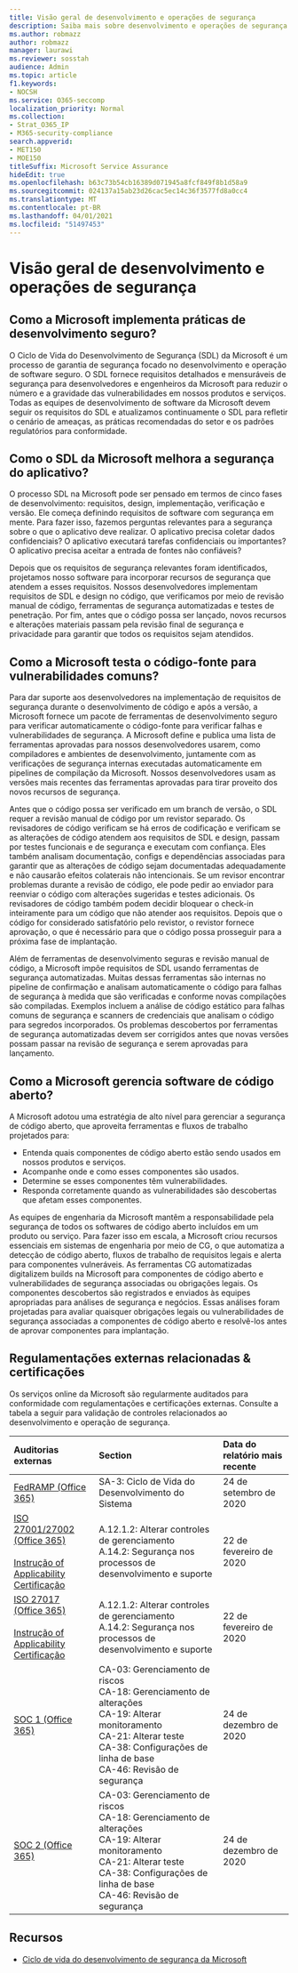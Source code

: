 ```yaml
---
title: Visão geral de desenvolvimento e operações de segurança
description: Saiba mais sobre desenvolvimento e operações de segurança no Microsoft 365
ms.author: robmazz
author: robmazz
manager: laurawi
ms.reviewer: sosstah
audience: Admin
ms.topic: article
f1.keywords:
- NOCSH
ms.service: O365-seccomp
localization_priority: Normal
ms.collection:
- Strat_O365_IP
- M365-security-compliance
search.appverid:
- MET150
- MOE150
titleSuffix: Microsoft Service Assurance
hideEdit: true
ms.openlocfilehash: b63c73b54cb16389d071945a8fcf849f8b1d58a9
ms.sourcegitcommit: 024137a15ab23d26cac5ec14c36f3577fd8a0cc4
ms.translationtype: MT
ms.contentlocale: pt-BR
ms.lasthandoff: 04/01/2021
ms.locfileid: "51497453"
---
```

# <a name="security-development-and-operations-overview"></a>Visão geral de desenvolvimento e operações de segurança

## <a name="how-does-microsoft-implement-secure-development-practices"></a>Como a Microsoft implementa práticas de desenvolvimento seguro?

O Ciclo de Vida do Desenvolvimento de Segurança (SDL) da Microsoft é um processo de garantia de segurança focado no desenvolvimento e operação de software seguro. O SDL fornece requisitos detalhados e mensuráveis de segurança para desenvolvedores e engenheiros da Microsoft para reduzir o número e a gravidade das vulnerabilidades em nossos produtos e serviços. Todas as equipes de desenvolvimento de software da Microsoft devem seguir os requisitos do SDL e atualizamos continuamente o SDL para refletir o cenário de ameaças, as práticas recomendadas do setor e os padrões regulatórios para conformidade.

## <a name="how-does-microsofts-sdl-improve-application-security"></a>Como o SDL da Microsoft melhora a segurança do aplicativo?

O processo SDL na Microsoft pode ser pensado em termos de cinco fases de desenvolvimento: requisitos, design, implementação, verificação e versão. Ele começa definindo requisitos de software com segurança em mente. Para fazer isso, fazemos perguntas relevantes para a segurança sobre o que o aplicativo deve realizar. O aplicativo precisa coletar dados confidenciais? O aplicativo executará tarefas confidenciais ou importantes? O aplicativo precisa aceitar a entrada de fontes não confiáveis?

Depois que os requisitos de segurança relevantes foram identificados, projetamos nosso software para incorporar recursos de segurança que atendem a esses requisitos. Nossos desenvolvedores implementam requisitos de SDL e design no código, que verificamos por meio de revisão manual de código, ferramentas de segurança automatizadas e testes de penetração. Por fim, antes que o código possa ser lançado, novos recursos e alterações materiais passam pela revisão final de segurança e privacidade para garantir que todos os requisitos sejam atendidos.

## <a name="how-does-microsoft-test-source-code-for-common-vulnerabilities"></a>Como a Microsoft testa o código-fonte para vulnerabilidades comuns?

Para dar suporte aos desenvolvedores na implementação de requisitos de segurança durante o desenvolvimento de código e após a versão, a Microsoft fornece um pacote de ferramentas de desenvolvimento seguro para verificar automaticamente o código-fonte para verificar falhas e vulnerabilidades de segurança. A Microsoft define e publica uma lista de ferramentas aprovadas para nossos desenvolvedores usarem, como compiladores e ambientes de desenvolvimento, juntamente com as verificações de segurança internas executadas automaticamente em pipelines de compilação da Microsoft. Nossos desenvolvedores usam as versões mais recentes das ferramentas aprovadas para tirar proveito dos novos recursos de segurança.

Antes que o código possa ser verificado em um branch de versão, o SDL requer a revisão manual de código por um revistor separado. Os revisadores de código verificam se há erros de codificação e verificam se as alterações de código atendem aos requisitos de SDL e design, passam por testes funcionais e de segurança e executam com confiança. Eles também analisam documentação, configs e dependências associadas para garantir que as alterações de código sejam documentadas adequadamente e não causarão efeitos colaterais não intencionais. Se um revisor encontrar problemas durante a revisão de código, ele pode pedir ao enviador para reenviar o código com alterações sugeridas e testes adicionais. Os revisadores de código também podem decidir bloquear o check-in inteiramente para um código que não atender aos requisitos. Depois que o código for considerado satisfatório pelo revistor, o revistor fornece aprovação, o que é necessário para que o código possa prosseguir para a próxima fase de implantação.

Além de ferramentas de desenvolvimento seguras e revisão manual de código, a Microsoft impõe requisitos de SDL usando ferramentas de segurança automatizadas. Muitas dessas ferramentas são internas no pipeline de confirmação e analisam automaticamente o código para falhas de segurança à medida que são verificadas e conforme novas compilações são compiladas. Exemplos incluem a análise de código estático para falhas comuns de segurança e scanners de credenciais que analisam o código para segredos incorporados. Os problemas descobertos por ferramentas de segurança automatizadas devem ser corrigidos antes que novas versões possam passar na revisão de segurança e serem aprovadas para lançamento.

## <a name="how-does-microsoft-manage-open-source-software"></a>Como a Microsoft gerencia software de código aberto?

A Microsoft adotou uma estratégia de alto nível para gerenciar a segurança de código aberto, que aproveita ferramentas e fluxos de trabalho projetados para:

- Entenda quais componentes de código aberto estão sendo usados em nossos produtos e serviços.
- Acompanhe onde e como esses componentes são usados.
- Determine se esses componentes têm vulnerabilidades.
- Responda corretamente quando as vulnerabilidades são descobertas que afetam esses componentes.

As equipes de engenharia da Microsoft mantêm a responsabilidade pela segurança de todos os softwares de código aberto incluídos em um produto ou serviço. Para fazer isso em escala, a Microsoft criou recursos essenciais em sistemas de engenharia por meio de CG, o que automatiza a detecção de código aberto, fluxos de trabalho de requisitos legais e alerta para componentes vulneráveis. As ferramentas CG automatizadas digitalizem builds na Microsoft para componentes de código aberto e vulnerabilidades de segurança associadas ou obrigações legais. Os componentes descobertos são registrados e enviados às equipes apropriadas para análises de segurança e negócios. Essas análises foram projetadas para avaliar quaisquer obrigações legais ou vulnerabilidades de segurança associadas a componentes de código aberto e resolvê-los antes de aprovar componentes para implantação.

## <a name="related-external-regulations--certifications"></a>Regulamentações externas relacionadas & certificações

Os serviços online da Microsoft são regularmente auditados para conformidade com regulamentações e certificações externas. Consulte a tabela a seguir para validação de controles relacionados ao desenvolvimento e operação de segurança.

| **Auditorias externas** | **Section** | **Data do relatório mais recente** |
|:--------------------|:------------|:-----------------------|
| [FedRAMP (Office 365)](https://compliance.microsoft.com/compliancemanager) | SA-3: Ciclo de Vida do Desenvolvimento do Sistema | 24 de setembro de 2020 |
| [ISO 27001/27002 (Office 365)](https://servicetrust.microsoft.com/ViewPage/MSComplianceGuideV3?command=Download&downloadType=Document&downloadId=d7864d4f-e053-4cc4-a964-fa526d07c3be&tab=7027ead0-3d6b-11e9-b9e1-290b1eb4cdeb&docTab=7027ead0-3d6b-11e9-b9e1-290b1eb4cdeb_ISO_Reports) <br><br> [Instrução of Applicability](https://servicetrust.microsoft.com/ViewPage/MSComplianceGuide?command=Download&downloadType=Document&downloadId=8ee1e46b-2ada-4e7b-bb7d-4c55a8cb6fcd&docTab=4ce99610-c9c0-11e7-8c2c-f908a777fa4d_ISO_Reports) <br> [Certificação](https://servicetrust.microsoft.com/ViewPage/MSComplianceGuideV3?command=Download&downloadType=Document&downloadId=1e84a14a-2468-45ac-9412-5e53250d57ec&tab=7027ead0-3d6b-11e9-b9e1-290b1eb4cdeb&docTab=7027ead0-3d6b-11e9-b9e1-290b1eb4cdeb_ISO_Reports) | A.12.1.2: Alterar controles de gerenciamento <br> A.14.2: Segurança nos processos de desenvolvimento e suporte | 22 de fevereiro de 2020 |
| [ISO 27017 (Office 365)](https://servicetrust.microsoft.com/ViewPage/MSComplianceGuideV3?command=Download&downloadType=Document&downloadId=d7864d4f-e053-4cc4-a964-fa526d07c3be&tab=7027ead0-3d6b-11e9-b9e1-290b1eb4cdeb&docTab=7027ead0-3d6b-11e9-b9e1-290b1eb4cdeb_ISO_Reports) <br><br> [Instrução of Applicability](https://servicetrust.microsoft.com/ViewPage/MSComplianceGuide?command=Download&downloadType=Document&downloadId=8ee1e46b-2ada-4e7b-bb7d-4c55a8cb6fcd&docTab=4ce99610-c9c0-11e7-8c2c-f908a777fa4d_ISO_Reports) <br> [Certificação](https://servicetrust.microsoft.com/ViewPage/MSComplianceGuideV3?command=Download&downloadType=Document&downloadId=70de0999-5451-43a3-9ef4-761e8fbfb1a3&tab=7027ead0-3d6b-11e9-b9e1-290b1eb4cdeb&docTab=7027ead0-3d6b-11e9-b9e1-290b1eb4cdeb_ISO_Reports) | A.12.1.2: Alterar controles de gerenciamento <br> A.14.2: Segurança nos processos de desenvolvimento e suporte | 22 de fevereiro de 2020 |
| [SOC 1 (Office 365)](https://servicetrust.microsoft.com/ViewPage/MSComplianceGuideV3?command=Download&downloadType=Document&downloadId=90df3f9c-3aaf-4dbf-99d0-ca9f2991721b&tab=7027ead0-3d6b-11e9-b9e1-290b1eb4cdeb&docTab=7027ead0-3d6b-11e9-b9e1-290b1eb4cdeb_SOC_%2F_SSAE_16_Reports) | CA-03: Gerenciamento de riscos <br> CA-18: Gerenciamento de alterações <br> CA-19: Alterar monitoramento <br> CA-21: Alterar teste <br> CA-38: Configurações de linha de base <br> CA-46: Revisão de segurança | 24 de dezembro de 2020 |
| [SOC 2 (Office 365)](https://servicetrust.microsoft.com/ViewPage/MSComplianceGuideV3?command=Download&downloadType=Document&downloadId=a73c1738-7892-42b7-acd3-87b6371c53f6&tab=7027ead0-3d6b-11e9-b9e1-290b1eb4cdeb&docTab=7027ead0-3d6b-11e9-b9e1-290b1eb4cdeb_SOC_%2F_SSAE_16_Reports) | CA-03: Gerenciamento de riscos <br> CA-18: Gerenciamento de alterações <br> CA-19: Alterar monitoramento <br> CA-21: Alterar teste <br> CA-38: Configurações de linha de base <br> CA-46: Revisão de segurança | 24 de dezembro de 2020 |

## <a name="resources"></a>Recursos

- [Ciclo de vida do desenvolvimento de segurança da Microsoft](https://www.microsoft.com/securityengineering/sdl)
